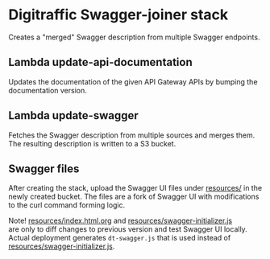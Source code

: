 # Digitraffic Swagger-joiner stack

Creates a "merged" Swagger description from multiple Swagger endpoints.

## Lambda update-api-documentation

Updates the documentation of the given API Gateway APIs by bumping the
documentation version.

## Lambda update-swagger

Fetches the Swagger description from multiple sources and merges them. The
resulting description is written to a S3 bucket.

## Swagger files

After creating the stack, upload the Swagger UI files under
[resources/](resources/) in the newly created bucket. The files are a fork of
Swagger UI with modifications to the curl command forming logic.

Note! [resources/index.html.org](resources/index.html.org) and
[resources/swagger-initializer.js](resources/swagger-initializer.js)\
are only to diff changes to previous version and test Swagger UI locally. Actual
deployment generates `dt-swagger.js` that is used instead of
[resources/swagger-initializer.js](resources/swagger-initializer.js).
